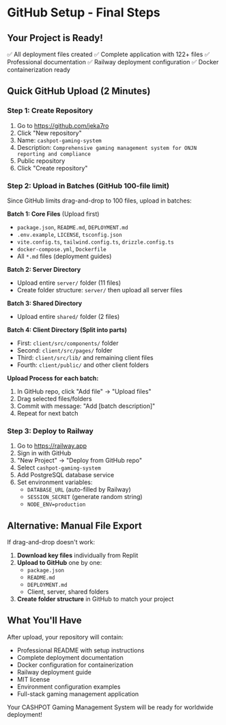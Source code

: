 # GitHub Setup - Final Steps

## Your Project is Ready!

✅ All deployment files created
✅ Complete application with 122+ files
✅ Professional documentation
✅ Railway deployment configuration
✅ Docker containerization ready

## Quick GitHub Upload (2 Minutes)

### Step 1: Create Repository
1. Go to https://github.com/jeka7ro
2. Click "New repository"
3. Name: `cashpot-gaming-system`
4. Description: `Comprehensive gaming management system for ONJN reporting and compliance`
5. Public repository
6. Click "Create repository"

### Step 2: Upload in Batches (GitHub 100-file limit)
Since GitHub limits drag-and-drop to 100 files, upload in batches:

**Batch 1: Core Files** (Upload first)
- `package.json`, `README.md`, `DEPLOYMENT.md`
- `.env.example`, `LICENSE`, `tsconfig.json`
- `vite.config.ts`, `tailwind.config.ts`, `drizzle.config.ts`
- `docker-compose.yml`, `Dockerfile`
- All `*.md` files (deployment guides)

**Batch 2: Server Directory**
- Upload entire `server/` folder (11 files)
- Create folder structure: `server/` then upload all server files

**Batch 3: Shared Directory**
- Upload entire `shared/` folder (2 files)

**Batch 4: Client Directory (Split into parts)**
- First: `client/src/components/` folder
- Second: `client/src/pages/` folder
- Third: `client/src/lib/` and remaining client files
- Fourth: `client/public/` and other client folders

**Upload Process for each batch:**
1. In GitHub repo, click "Add file" → "Upload files"
2. Drag selected files/folders
3. Commit with message: "Add [batch description]"
4. Repeat for next batch

### Step 3: Deploy to Railway
1. Go to https://railway.app
2. Sign in with GitHub
3. "New Project" → "Deploy from GitHub repo"
4. Select `cashpot-gaming-system`
5. Add PostgreSQL database service
6. Set environment variables:
   - `DATABASE_URL` (auto-filled by Railway)
   - `SESSION_SECRET` (generate random string)
   - `NODE_ENV=production`

## Alternative: Manual File Export

If drag-and-drop doesn't work:

1. **Download key files** individually from Replit
2. **Upload to GitHub** one by one:
   - `package.json`
   - `README.md`
   - `DEPLOYMENT.md`
   - Client, server, shared folders
3. **Create folder structure** in GitHub to match your project

## What You'll Have

After upload, your repository will contain:
- Professional README with setup instructions
- Complete deployment documentation
- Docker configuration for containerization
- Railway deployment guide
- MIT license
- Environment configuration examples
- Full-stack gaming management application

Your CASHPOT Gaming Management System will be ready for worldwide deployment!